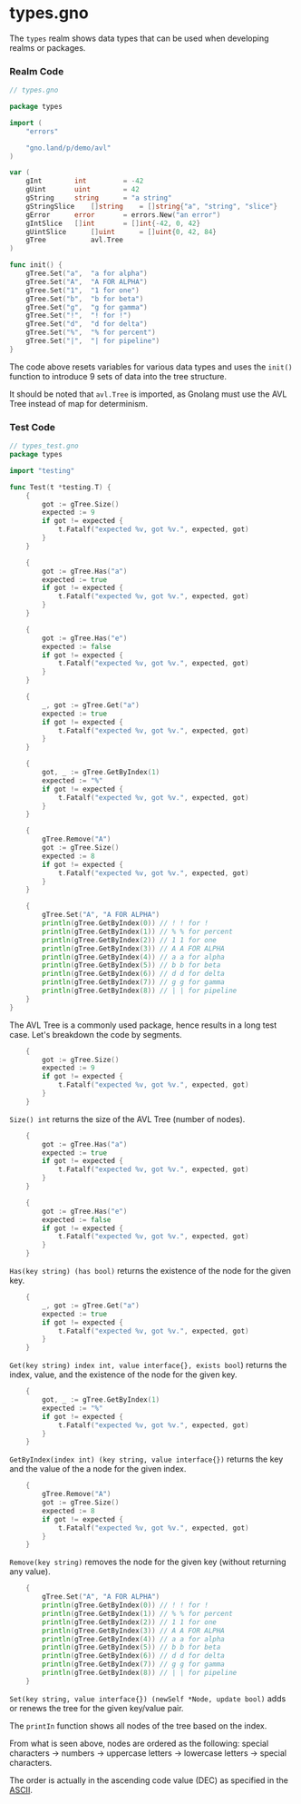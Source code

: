 # types.gno

The `types` realm shows data types that can be used when developing realms or packages.

### Realm Code

```go
// types.gno

package types

import (
	"errors"

	"gno.land/p/demo/avl"
)

var (
	gInt		int      	= -42
	gUint		uint    	= 42
	gString		string  	= "a string"
	gStringSlice	[]string	= []string{"a", "string", "slice"}
	gError		error   	= errors.New("an error")
	gIntSlice  	[]int    	= []int{-42, 0, 42}
	gUintSlice  	[]uint   	= []uint{0, 42, 84}
	gTree        	avl.Tree
)

func init() {
	gTree.Set("a", 	"a for alpha")
	gTree.Set("A", 	"A FOR ALPHA")
	gTree.Set("1", 	"1 for one")
	gTree.Set("b", 	"b for beta")
	gTree.Set("g", 	"g for gamma")
	gTree.Set("!", 	"! for !")
	gTree.Set("d", 	"d for delta")
	gTree.Set("%", 	"% for percent")
	gTree.Set("|", 	"| for pipeline")
}
```

The code above resets variables for various data types and uses the `init()` function to introduce 9 sets of data into the tree structure.

It should be noted that `avl.Tree` is imported, as Gnolang must use the AVL Tree instead of map for determinism.

### Test Code

```go
// types_test.gno
package types

import "testing"

func Test(t *testing.T) {
	{
		got := gTree.Size()
		expected := 9
		if got != expected {
			t.Fatalf("expected %v, got %v.", expected, got)
		}
	}

	{
		got := gTree.Has("a")
		expected := true
		if got != expected {
			t.Fatalf("expected %v, got %v.", expected, got)
		}
	}

	{
		got := gTree.Has("e")
		expected := false
		if got != expected {
			t.Fatalf("expected %v, got %v.", expected, got)
		}
	}

	{
		_, got := gTree.Get("a") 
		expected := true
		if got != expected {
			t.Fatalf("expected %v, got %v.", expected, got)
		}
	}

	{
		got, _ := gTree.GetByIndex(1)
		expected := "%"
		if got != expected {
			t.Fatalf("expected %v, got %v.", expected, got)
		}
	}

	{
		gTree.Remove("A")
		got := gTree.Size()
		expected := 8
		if got != expected {
			t.Fatalf("expected %v, got %v.", expected, got)
		}
	}

	{
		gTree.Set("A", "A FOR ALPHA")
		println(gTree.GetByIndex(0)) // ! ! for !
		println(gTree.GetByIndex(1)) // % % for percent
		println(gTree.GetByIndex(2)) // 1 1 for one
		println(gTree.GetByIndex(3)) // A A FOR ALPHA
		println(gTree.GetByIndex(4)) // a a for alpha
		println(gTree.GetByIndex(5)) // b b for beta
		println(gTree.GetByIndex(6)) // d d for delta
		println(gTree.GetByIndex(7)) // g g for gamma
		println(gTree.GetByIndex(8)) // | | for pipeline
	}
}

```

The AVL Tree is a commonly used package, hence results in a long test case. Let's breakdown the code by segments.



```go
	{
		got := gTree.Size()
		expected := 9
		if got != expected {
			t.Fatalf("expected %v, got %v.", expected, got)
		}
	}
```

`Size() int` returns the size of the AVL Tree (number of nodes).



```go
	{
		got := gTree.Has("a")
		expected := true
		if got != expected {
			t.Fatalf("expected %v, got %v.", expected, got)
		}
	}

	{
		got := gTree.Has("e")
		expected := false
		if got != expected {
			t.Fatalf("expected %v, got %v.", expected, got)
		}
	}
```

`Has(key string) (has bool)` returns the existence of the node for the given key.



```go
	{
		_, got := gTree.Get("a") 
		expected := true
		if got != expected {
			t.Fatalf("expected %v, got %v.", expected, got)
		}
	}
```

`Get(key string) index int, value interface{}, exists bool`) returns the index, value, and the existence of the node for the given key.



```go
	{
		got, _ := gTree.GetByIndex(1)
		expected := "%"
		if got != expected {
			t.Fatalf("expected %v, got %v.", expected, got)
		}
	}
```

`GetByIndex(index int) (key string, value interface{})` returns the key and the value of the a node for the given index.



```go
	{
		gTree.Remove("A")
		got := gTree.Size()
		expected := 8
		if got != expected {
			t.Fatalf("expected %v, got %v.", expected, got)
		}
	}
```

`Remove(key string)` removes the node for the given key (without returning any value).



```go
	{
		gTree.Set("A", "A FOR ALPHA")
		println(gTree.GetByIndex(0)) // ! ! for !
		println(gTree.GetByIndex(1)) // % % for percent
		println(gTree.GetByIndex(2)) // 1 1 for one
		println(gTree.GetByIndex(3)) // A A FOR ALPHA
		println(gTree.GetByIndex(4)) // a a for alpha
		println(gTree.GetByIndex(5)) // b b for beta
		println(gTree.GetByIndex(6)) // d d for delta
		println(gTree.GetByIndex(7)) // g g for gamma
		println(gTree.GetByIndex(8)) // | | for pipeline
	}
```

`Set(key string, value interface{}) (newSelf *Node, update bool)` adds or renews the tree for the given key/value pair.

The `printIn` function shows all nodes of the tree based on the index.

From what is seen above, nodes are ordered as the following: special characters -> numbers -> uppercase letters -> lowercase letters ->  special characters.

The order is actually in the ascending code value (DEC) as specified in the [ASCII](https://www.asciitable.com/asciifull.gif).

